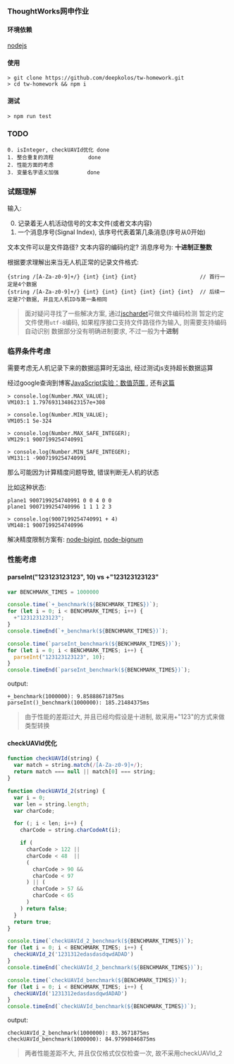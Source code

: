 ### ThoughtWorks网申作业

#### 环境依赖
[nodejs](https://nodejs.org/)

#### 使用
```shell
> git clone https://github.com/deepkolos/tw-homework.git
> cd tw-homework && npm i
```

#### 测试
```shell
> npm run test
```

### TODO

```
0. isInteger, checkUAVId优化 done
1. 整合重复的流程           done
2. 性能方面的考虑           
3. 变量名字语义加强         done
```

### 试题理解

输入:

0. 记录着无人机活动信号的文本文件(或者文本内容)
1. 一个消息序号(Signal Index), 该序号代表着第几条消息(序号从0开始)

文本文件可以是文件路径? 文本内容的编码约定?
消息序号为: **十进制正整数**

根据要求理解出来当无人机正常的记录文件格式:

```
{string /[A-Za-z0-9]+/} {int} {int} {int}                    // 首行一定是4个数据
{string /[A-Za-z0-9]+/} {int} {int} {int} {int} {int} {int}  // 后续一定是7个数据, 并且无人机ID与第一条相同
```

> 面对疑问寻找了一些解决方案, 通过[jschardet](https://github.com/aadsm/jschardet)可做文件编码检测
> 暂定约定文件使用`utf-8`编码, 如果程序接口支持文件路径作为输入, 则需要支持编码自动识别
> 数据部分没有明确进制要求, 不过一般为**十进制**

### 临界条件考虑

需要考虑无人机记录下来的数据运算时无溢出, 经过测试js支持超长数据运算

经过google查询到博客[JavaScript实验：数值范围
](http://blog.shaochuancs.com/javascript-number-range/), 还有[这篇](https://waylau.com/long-number-in-javascript/)

```
> console.log(Number.MAX_VALUE);
VM103:1 1.7976931348623157e+308

> console.log(Number.MIN_VALUE);
VM105:1 5e-324

> console.log(Number.MAX_SAFE_INTEGER);
VM129:1 9007199254740991

> console.log(Number.MIN_SAFE_INTEGER);
VM131:1 -9007199254740991
```

那么可能因为计算精度问题导致, 错误判断无人机的状态

比如这种状态:
```
plane1 9007199254740991 0 0 4 0 0
plane1 9007199254740996 1 1 1 2 3
```

```
> console.log(9007199254740991 + 4)
VM148:1 9007199254740996
```

解决精度限制方案有: [node-bigint](https://github.com/substack/node-bigint), [node-bignum](https://github.com/justmoon/node-bignum)

### 性能考虑

#### parseInt("123123123123", 10) vs +"123123123123"

```javascript
var BENCHMARK_TIMES = 1000000

console.time(`+_benchmark(${BENCHMARK_TIMES})`);
for (let i = 0; i < BENCHMARK_TIMES; i++) {
  +"123123123123";
}
console.timeEnd(`+_benchmark(${BENCHMARK_TIMES})`);

console.time(`parseInt_benchmark(${BENCHMARK_TIMES})`);
for (let i = 0; i < BENCHMARK_TIMES; i++) {
  parseInt("123123123123", 10);
}
console.timeEnd(`parseInt_benchmark(${BENCHMARK_TIMES})`);
```

output:
```
+_benchmark(1000000): 9.85888671875ms
parseInt()_benchmark(1000000): 185.21484375ms
```

> 由于性能的差距过大, 并且已经均假设是十进制, 故采用+"123"的方式来做类型转换

#### checkUAVId优化

```javascript
function checkUAVId(string) {
  var match = string.match(/[A-Za-z0-9]+/);
  return match === null || match[0] === string;
}

function checkUAVId_2(string) {
  var i = 0;
  var len = string.length;
  var charCode;

  for (; i < len; i++) {
    charCode = string.charCodeAt(i);

    if (
      charCode > 122 ||
      charCode < 48  ||
      (
        charCode > 90 &&
        charCode < 97
      ) || (
        charCode > 57 &&
        charCode < 65
      )
    ) return false;
  }
  return true;
}

console.time(`checkUAVId_2_benchmark(${BENCHMARK_TIMES})`);
for (let i = 0; i < BENCHMARK_TIMES; i++) {
  checkUAVId_2('1231312edasdasdqwdADAD')
}
console.timeEnd(`checkUAVId_2_benchmark(${BENCHMARK_TIMES})`);

console.time(`checkUAVId_benchmark(${BENCHMARK_TIMES})`);
for (let i = 0; i < BENCHMARK_TIMES; i++) {
  checkUAVId('1231312edasdasdqwdADAD')
}
console.timeEnd(`checkUAVId_benchmark(${BENCHMARK_TIMES})`);
```

output:
```
checkUAVId_2_benchmark(1000000): 83.3671875ms
checkUAVId_benchmark(1000000): 84.97998046875ms
```

> 两者性能差距不大, 并且仅仅格式仅仅检查一次, 故不采用checkUAVId_2